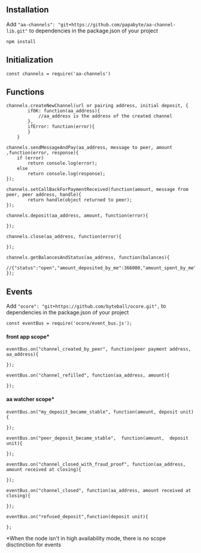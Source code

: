 ## Installation

Add `"aa-channels": "git+https://github.com/papabyte/aa-channel-lib.git"` to dependencies in the package.json of your project

`npm install`

## Initialization

`const channels = require('aa-channels')`


## Functions

```
channels.createNewChannel(url or pairing address, initial deposit, {
		ifOK: function(aa_address){
			//aa_address is the address of the created channel
		},
		ifError: function(error){
		}
	}
```

```
channels.sendMessageAndPay(aa_address, message to peer, amount ,function(error, response){
	if (error)
		return console.log(error);
	else
		return console.log(response);
});
```

```
channels.setCallBackForPaymentReceived(function(amount, message from peer, peer address, handle){
		return handle(object returned to peer);
});
```

```
channels.deposit(aa_address, amount, function(error){

});
```

```
channels.close(aa_address, function(error){
	
});
```

```
channels.getBalancesAndStatus(aa_address, function(balances){
	//{"status":"open","amount_deposited_by_me":366000,"amount_spent_by_me":0,"amount_spent_by_peer":0,"free_amount":366000,"pending_deposits":0}
});
```

## Events
Add `"ocore": "git+https://github.com/byteball/ocore.git",` to dependencies in the package.json of your project

`const eventBus = require('ocore/event_bus.js');`

#### front app scope*
```
eventBus.on("channel_created_by_peer", function(peer payment address, aa_address){ 
	
});
```

```
eventBus.on("channel_refilled", function(aa_address, amount){
	
});
```


#### aa watcher scope*
```
eventBus.on("my_deposit_became_stable", function(amount, deposit unit){
	
});
```

```
eventBus.on("peer_deposit_became_stable",  function(amount,  deposit unit){

});
```

```
eventBus.on("channel_closed_with_fraud_proof", function(aa_address, amount received at closing){
	
});
```

```
eventBus.on("channel_closed", function(aa_address, amount received at closing){
	
});

```

```
eventBus.on("refused_deposit",function(deposit unit){
	
};
```

*When the node isn't in high availability mode, there is no scope disctinction for events